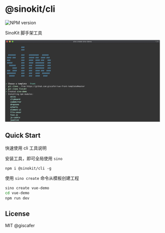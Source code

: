 # @sinokit/cli

![NPM version](https://img.shields.io/npm/v/@sinokit/cli.svg?style=flat-square)

SinoKit 脚手架工具

![](./demo.png)

## Quick Start

快速使用 cli 工具说明

安装工具，即可全局使用 `sino`

```
npm i @sinokit/cli -g
```

使用 `sino create` 命令从模板创建工程

```bash
sino create vue-demo
cd vue-demo
npm run dev
```

## License

MIT @giscafer
